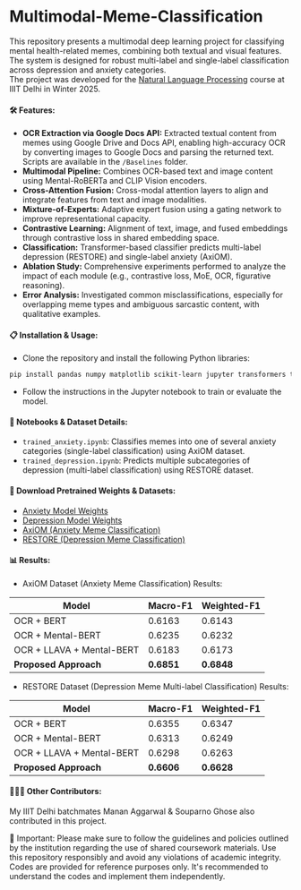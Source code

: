 # Multimodal-Meme-Classification

This repository presents a multimodal deep learning project for classifying mental health-related memes, combining both textual and visual features. The system is designed for robust multi-label and single-label classification across depression and anxiety categories. <br>
The project was developed for the [Natural Language Processing](https://techtree.iiitd.edu.in/viewDescription/filename?=CSE556) course at IIIT Delhi in Winter 2025.

**<h4>🛠️ Features:</h4>**
- **OCR Extraction via Google Docs API:** Extracted textual content from memes using Google Drive and Docs API, enabling high-accuracy OCR by converting images to Google Docs and parsing the returned text. Scripts are available in the `/Baselines` folder.
- **Multimodal Pipeline:** Combines OCR-based text and image content using Mental-RoBERTa and CLIP Vision encoders.
- **Cross-Attention Fusion:** Cross-modal attention layers to align and integrate features from text and image modalities.
- **Mixture-of-Experts:** Adaptive expert fusion using a gating network to improve representational capacity.
- **Contrastive Learning:** Alignment of text, image, and fused embeddings through contrastive loss in shared embedding space.
- **Classification:** Transformer-based classifier predicts multi-label depression (RESTORE) and single-label anxiety (AxiOM).
- **Ablation Study:** Comprehensive experiments performed to analyze the impact of each module (e.g., contrastive loss, MoE, OCR, figurative reasoning).
- **Error Analysis:** Investigated common misclassifications, especially for overlapping meme types and ambiguous sarcastic content, with qualitative examples.

**<h4>📋 Installation & Usage:</h4>**
- Clone the repository and install the following Python libraries:
```bash
pip install pandas numpy matplotlib scikit-learn jupyter transformers torch torchvision tqdm pillow
```
- Follow the instructions in the Jupyter notebook to train or evaluate the model.

**<h4>📙 Notebooks & Dataset Details:</h4>**
- `trained_anxiety.ipynb`: Classifies memes into one of several anxiety categories (single-label classification) using AxiOM dataset.
- `trained_depression.ipynb`: Predicts multiple subcategories of depression (multi-label classification) using RESTORE dataset.

**<h4>💾 Download Pretrained Weights & Datasets:</h4>**
- [Anxiety Model Weights](https://drive.google.com/file/d/16mIkJvgao_jahdWoyE-FD5NDste2pY34/view?usp=sharing)
- [Depression Model Weights](https://drive.google.com/file/d/1WGVLdLLJmz5aRu7Xj175sIul4ViqA6Dp/view?usp=sharing)
- [AxiOM (Anxiety Meme Classification)](https://drive.google.com/file/d/1doU9FE1tJ-0IL4tKZUOOp76JkXKuTkFU/view?usp=drive_link)
- [RESTORE (Depression Meme Classification)](https://drive.google.com/file/d/1LQoyq_ZjHJih7hxJ2yJ_OrZhOIE_BZwB/view?usp=drive_link)

**<h4>📊 Results:</h4>**
- AxiOM Dataset (Anxiety Meme Classification) Results:
<table>
  <thead>
    <tr>
      <th>Model</th>
      <th>Macro-F1</th>
      <th>Weighted-F1</th>
    </tr>
  </thead>
  <tbody>
    <tr>
      <td>OCR + BERT</td>
      <td>0.6163</td>
      <td>0.6143</td>
    </tr>
    <tr>
      <td>OCR + Mental-BERT</td>
      <td>0.6235</td>
      <td>0.6232</td>
    </tr>
    <tr>
      <td>OCR + LLAVA + Mental-BERT</td>
      <td>0.6183</td>
      <td>0.6173</td>
    </tr>
    <tr>
      <td><strong>Proposed Approach</strong></td>
      <td><strong>0.6851</strong></td>
      <td><strong>0.6848</strong></td>
    </tr>
  </tbody>
</table>

- RESTORE Dataset (Depression Meme Multi-label Classification) Results:
<table>
  <thead>
    <tr>
      <th>Model</th>
      <th>Macro-F1</th>
      <th>Weighted-F1</th>
    </tr>
  </thead>
  <tbody>
    <tr>
      <td>OCR + BERT</td>
      <td>0.6355</td>
      <td>0.6347</td>
    </tr>
    <tr>
      <td>OCR + Mental-BERT</td>
      <td>0.6313</td>
      <td>0.6249</td>
    </tr>
    <tr>
      <td>OCR + LLAVA + Mental-BERT</td>
      <td>0.6298</td>
      <td>0.6263</td>
    </tr>
    <tr>
      <td><strong>Proposed Approach</strong></td>
      <td><strong>0.6606</strong></td>
      <td><strong>0.6628</strong></td>
    </tr>
  </tbody>
</table>


**<h4>🧑‍🤝‍🧑 Other Contributors:</h4>**
My IIIT Delhi batchmates Manan Aggarwal & Souparno Ghose also contributed in this project.

📌 Important: Please make sure to follow the guidelines and policies outlined by the institution regarding the use of shared coursework materials. Use this repository responsibly and avoid any violations of academic integrity. Codes are provided for reference purposes only. It's recommended to understand the codes and implement them independently.
